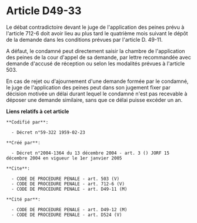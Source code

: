 # Article D49-33

Le débat contradictoire devant le juge de l'application des peines prévu à l'article 712-6 doit avoir lieu au plus tard le
quatrième mois suivant le dépôt de la demande dans les conditions prévues par l'article D. 49-11.

A défaut, le condamné peut directement saisir la chambre de l'application des peines de la cour d'appel de sa demande, par
lettre recommandée avec demande d'accusé de réception ou selon les modalités prévues à l'article 503.

En cas de rejet ou d'ajournement d'une demande formée par le condamné, le juge de l'application des peines peut dans son
jugement fixer par décision motivée un délai durant lequel le condamné n'est pas recevable à déposer une demande similaire,
sans que ce délai puisse excéder un an.

**Liens relatifs à cet article**

	**Codifié par**:

	  - Décret n°59-322 1959-02-23

	**Créé par**:

	  - Décret n°2004-1364 du 13 décembre 2004 - art. 3 () JORF 15 décembre 2004 en vigueur le 1er janvier 2005

	**Cite**:

	  - CODE DE PROCEDURE PENALE - art. 503 (V)
	  - CODE DE PROCEDURE PENALE - art. 712-6 (V)
	  - CODE DE PROCEDURE PENALE - art. D49-11 (M)

	**Cité par**:

	  - CODE DE PROCEDURE PENALE - art. D49-12 (M)
	  - CODE DE PROCEDURE PENALE - art. D524 (V)
